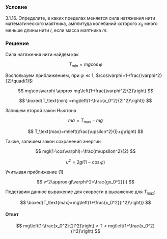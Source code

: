 ###  Условие

$3.1.16.$ Определите, в каких пределах меняется сила натяжения нити математического маятника, амплитуда колебаний которого $x_0$ много меньше длины нити $l$, если масса маятника $m$.

### Решение

Сила натяжения нити найдём как

$$
T_\text{min}=mg\cos\varphi
$$

Воспользуем приближением, при $\varphi\ll1$, $\cos\varphi=1-\frac{\varphi^2}{2}\quad(1)$:

$$
mg\cos\varphi \approx mg\left(1-\frac{\varphi^2}{2}\right)
$$

$$
\boxed{T_\text{min} =mg\left(1-\frac{x_0^2}{2l^2}\right)}
$$

Запишем второй закон Ньютона

$$
ma=T_\text{max}-mg
$$

$$
T_\text{max}=m\left(\frac{\upsilon^2}{l}+g\right)
$$

Также, запишем закон сохранения энергии

$$
mgl(1-\cos\varphi)=\frac{m\upsilon^2}{2}
$$

$$
\upsilon^2=2gl(1-\cos\varphi)
$$

Учитывая приближение $(1)$

$$
v^2\approx gl\varphi^2=\frac{gx_0^2}{l}
$$

Подставим данное выражение для скорости в выражение для $T_\text{max}$:

$$
\boxed{T_\text{max}=mg\left(1+\frac{x_0^2}{l^2}\right)}
$$

#### Ответ

$$
mg\left(1-\frac{x_0^2}{2l^2}\right) < T < mg\left(1+\frac{x_0^2}{l^2}\right)
$$